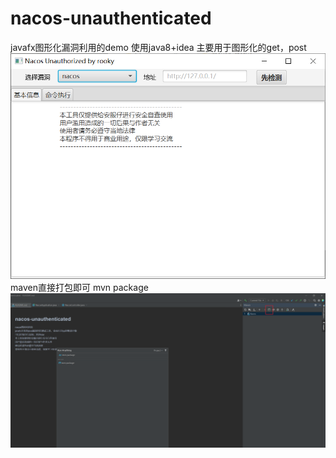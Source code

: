 # nacos-unauthenticated  
javafx图形化漏洞利用的demo
使用java8+idea
主要用于图形化的get，post
![Image text](image/Snipaste_2023-03-22_14-52-13.png)
maven直接打包即可 mvn package
![Image text](image/Snipaste_2023-03-22_14-53-47.png)